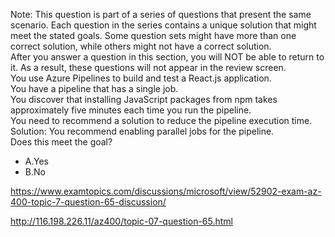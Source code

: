 Note: This question is part of a series of questions that present the same scenario. Each question in the series contains a unique solution that might meet the stated goals. Some question sets might have more than one correct solution, while others might not have a correct solution.<br/>After you answer a question in this section, you will NOT be able to return to it. As a result, these questions will not appear in the review screen.<br/>You use Azure Pipelines to build and test a React.js application.<br/>You have a pipeline that has a single job.<br/>You discover that installing JavaScript packages from npm takes approximately five minutes each time you run the pipeline.<br/>You need to recommend a solution to reduce the pipeline execution time.<br/>Solution: You recommend enabling parallel jobs for the pipeline.<br/>Does this meet the goal?<br/><ul><li class="multi-choice-item"><span class="multi-choice-letter" data-choice-letter="A">A.</span>Yes</li><li class="multi-choice-item correct-hidden"><span class="multi-choice-letter" data-choice-letter="B">B.</span>No</li></ul><p><a href="https://www.examtopics.com/discussions/microsoft/view/52902-exam-az-400-topic-7-question-65-discussion/">https://www.examtopics.com/discussions/microsoft/view/52902-exam-az-400-topic-7-question-65-discussion/</a></p><p><a href="http://116.198.226.11/az400/topic-07-question-65.html">http://116.198.226.11/az400/topic-07-question-65.html</a></p><script src="https://giscus.app/client.js"                    data-repo="azsamples/az204"                    data-repo-id="R_kgDOMRXzDQ"                    data-category="General"                    data-category-id="DIC_kwDOMRXzDc4Cgi27"                    data-mapping="pathname"                    data-strict="1"                    data-reactions-enabled="0"                    data-emit-metadata="0"                    data-input-position="bottom"                    data-theme="preferred_color_scheme"                    data-lang="en"                    crossorigin="anonymous"                    async>                    </script>
